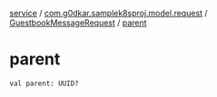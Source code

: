 [service](../../index.md) / [com.g0dkar.samplek8sproj.model.request](../index.md) / [GuestbookMessageRequest](index.md) / [parent](./parent.md)

# parent

`val parent: UUID?`